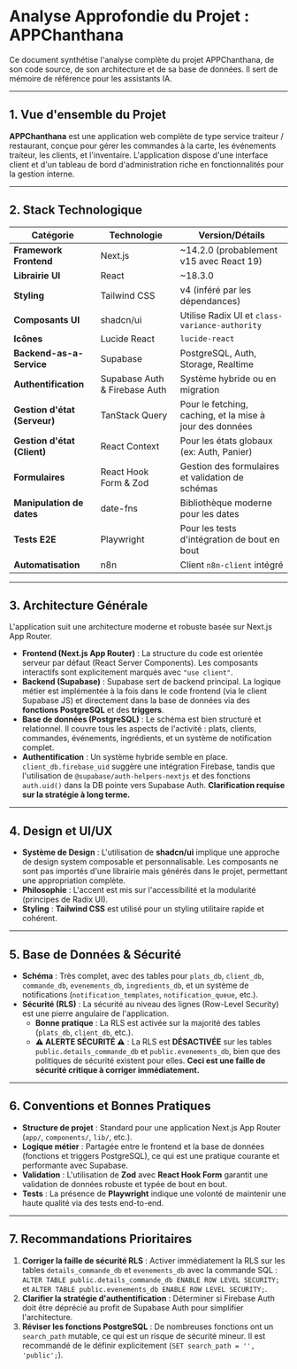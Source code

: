 # Analyse Approfondie du Projet : APPChanthana

Ce document synthétise l'analyse complète du projet APPChanthana, de son code source, de son architecture et de sa base de données. Il sert de mémoire de référence pour les assistants IA.

---

## 1. Vue d'ensemble du Projet

**APPChanthana** est une application web complète de type service traiteur / restaurant, conçue pour gérer les commandes à la carte, les événements traiteur, les clients, et l'inventaire. L'application dispose d'une interface client et d'un tableau de bord d'administration riche en fonctionnalités pour la gestion interne.

---

## 2. Stack Technologique

| Catégorie | Technologie | Version/Détails |
|---|---|---|
| **Framework Frontend** | Next.js | ~14.2.0 (probablement v15 avec React 19) |
| **Librairie UI** | React | ~18.3.0 |
| **Styling** | Tailwind CSS | v4 (inféré par les dépendances) |
| **Composants UI** | shadcn/ui | Utilise Radix UI et `class-variance-authority` |
| **Icônes** | Lucide React | `lucide-react` |
| **Backend-as-a-Service**| Supabase | PostgreSQL, Auth, Storage, Realtime |
| **Authentification** | Supabase Auth & Firebase Auth | Système hybride ou en migration |
| **Gestion d'état (Serveur)** | TanStack Query | Pour le fetching, caching, et la mise à jour des données |
| **Gestion d'état (Client)** | React Context | Pour les états globaux (ex: Auth, Panier) |
| **Formulaires** | React Hook Form & Zod | Gestion des formulaires et validation de schémas |
| **Manipulation de dates**| date-fns | Bibliothèque moderne pour les dates |
| **Tests E2E** | Playwright | Pour les tests d'intégration de bout en bout |
| **Automatisation** | n8n | Client `n8n-client` intégré |

---

## 3. Architecture Générale

L'application suit une architecture moderne et robuste basée sur Next.js App Router.

- **Frontend (Next.js App Router)** : La structure du code est orientée serveur par défaut (React Server Components). Les composants interactifs sont explicitement marqués avec `"use client"`.
- **Backend (Supabase)** : Supabase sert de backend principal. La logique métier est implémentée à la fois dans le code frontend (via le client Supabase JS) et directement dans la base de données via des **fonctions PostgreSQL** et des **triggers**.
- **Base de données (PostgreSQL)** : Le schéma est bien structuré et relationnel. Il couvre tous les aspects de l'activité : plats, clients, commandes, événements, ingrédients, et un système de notification complet.
- **Authentification** : Un système hybride semble en place. `client_db.firebase_uid` suggère une intégration Firebase, tandis que l'utilisation de `@supabase/auth-helpers-nextjs` et des fonctions `auth.uid()` dans la DB pointe vers Supabase Auth. **Clarification requise sur la stratégie à long terme.**

---

## 4. Design et UI/UX

- **Système de Design** : L'utilisation de **shadcn/ui** implique une approche de design system composable et personnalisable. Les composants ne sont pas importés d'une librairie mais générés dans le projet, permettant une appropriation complète.
- **Philosophie** : L'accent est mis sur l'accessibilité et la modularité (principes de Radix UI).
- **Styling** : **Tailwind CSS** est utilisé pour un styling utilitaire rapide et cohérent.

---

## 5. Base de Données & Sécurité

- **Schéma** : Très complet, avec des tables pour `plats_db`, `client_db`, `commande_db`, `evenements_db`, `ingredients_db`, et un système de notifications (`notification_templates`, `notification_queue`, etc.).
- **Sécurité (RLS)** : La sécurité au niveau des lignes (Row-Level Security) est une pierre angulaire de l'application.
  - **Bonne pratique** : La RLS est activée sur la majorité des tables (`plats_db`, `client_db`, etc.).
  - **⚠️ ALERTE SÉCURITÉ ⚠️** : La RLS est **DÉSACTIVÉE** sur les tables `public.details_commande_db` et `public.evenements_db`, bien que des politiques de sécurité existent pour elles. **Ceci est une faille de sécurité critique à corriger immédiatement.**

---

## 6. Conventions et Bonnes Pratiques

- **Structure de projet** : Standard pour une application Next.js App Router (`app/`, `components/`, `lib/`, etc.).
- **Logique métier** : Partagée entre le frontend et la base de données (fonctions et triggers PostgreSQL), ce qui est une pratique courante et performante avec Supabase.
- **Validation** : L'utilisation de **Zod** avec **React Hook Form** garantit une validation de données robuste et typée de bout en bout.
- **Tests** : La présence de **Playwright** indique une volonté de maintenir une haute qualité via des tests end-to-end.

---

## 7. Recommandations Prioritaires

1.  **Corriger la faille de sécurité RLS** : Activer immédiatement la RLS sur les tables `details_commande_db` et `evenements_db` avec la commande SQL : `ALTER TABLE public.details_commande_db ENABLE ROW LEVEL SECURITY;` et `ALTER TABLE public.evenements_db ENABLE ROW LEVEL SECURITY;`.
2.  **Clarifier la stratégie d'authentification** : Déterminer si Firebase Auth doit être déprécié au profit de Supabase Auth pour simplifier l'architecture.
3.  **Réviser les fonctions PostgreSQL** : De nombreuses fonctions ont un `search_path` mutable, ce qui est un risque de sécurité mineur. Il est recommandé de le définir explicitement (`SET search_path = '', 'public';`).
